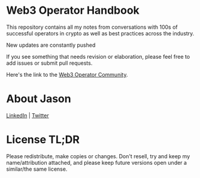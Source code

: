 # Web3 Operator Handbook
This repository contains all my notes from conversations with 100s of successful operators in crypto as well as best practices across the industry.

New updates are constantly pushed

If you see something that needs revision or elaboration, please feel free to add issues or submit pull requests.

Here's the link to the [Web3 Operator Community](https://t.me/web3operator).

# About Jason
[LinkedIn](https://linkedin.com/in/jasonrrodrigues) | [Twitter](https://twitter.com/JasonRogues)

# License TL;DR
Please redistribute, make copies or changes. Don't resell, try and keep my name/attribution attached, and please keep future versions open under a similar/the same license.
